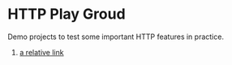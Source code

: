 # HTTP Play Groud
Demo projects to test some important HTTP features in practice.

1. [a relative link](CORS/README.md)